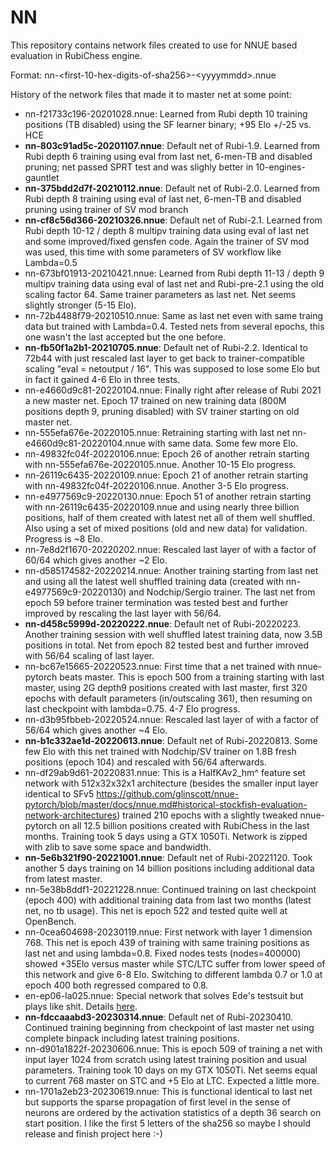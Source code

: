# NN

This repository contains network files created to use for NNUE based evaluation in RubiChess engine.

Format: nn-\<first-10-hex-digits-of-sha256\>-\<yyyymmdd\>.nnue

History of the network files that made it to master net at some point:

 - nn-f21733c196-20201028.nnue: Learned from Rubi depth 10 training positions (TB disabled) using the SF learner binary; +95 Elo +/-25 vs. HCE
 - __nn-803c91ad5c-20201107.nnue__: Default net of Rubi-1.9. Learned from Rubi depth 6 training using eval from last net, 6-men-TB and disabled pruning; net passed SPRT test and was slighly better in 10-engines-gauntlet
 - __nn-375bdd2d7f-20210112.nnue__: Default net of Rubi-2.0. Learned from Rubi depth 8 training using eval of last net, 6-men-TB and disabled pruning using trainer of SV mod branch
 - __nn-cf8c56d366-20210326.nnue__: Default net of Rubi-2.1. Learned from Rubi depth 10-12 / depth 8 multipv training data using eval of last net and some improved/fixed gensfen code. Again the trainer of SV mod was used, this time with some parameters of SV workflow like Lambda=0.5
 - nn-673bf01913-20210421.nnue: Learned from Rubi depth 11-13 / depth 9 multipv training data using eval of last net and Rubi-pre-2.1 using the old scaling factor 64. Same trainer parameters as last net. Net seems slightly stronger (5-15 Elo).
 - nn-72b4488f79-20210510.nnue: Same as last net even with same traing data but trained with Lambda=0.4. Tested nets from several epochs, this one wasn't the last accepted but the one before.
- __nn-fb50f1a2b1-20210705.nnue__: Default net of Rubi-2.2. Identical to 72b44 with just rescaled last layer to get back to trainer-compatible scaling "eval = netoutput / 16". This was supposed to lose some Elo but in fact it gained 4-6 Elo in three tests. 
- nn-e4660d9c81-20220104.nnue: Finally right after release of Rubi 2021 a new master net. Epoch 17 trained on new training data (800M positions depth 9, pruning disabled) with SV trainer starting on old master net.
- nn-555efa676e-20220105.nnue: Retraining starting with last net nn-e4660d9c81-20220104.nnue with same data. Some few more Elo.
- nn-49832fc04f-20220106.nnue: Epoch 26 of another retrain starting with nn-555efa676e-20220105.nnue. Another 10-15 Elo progress.
- nn-26119c6435-20220109.nnue: Epoch 21 of another retrain starting with nn-49832fc04f-20220106.nnue. Another 3-5 Elo progress.
- nn-e4977569c9-20220130.nnue: Epoch 51 of another retrain starting with nn-26119c6435-20220109.nnue and using nearly three billion positions, half of them created with latest net all of them well shuffled. Also using a set of mixed positions (old and new data) for validation. Progress is ~8 Elo.
- nn-7e8d2f1670-20220202.nnue: Rescaled last layer of  with a factor of 60/64 which gives another ~2 Elo.
- nn-d585174582-20220214.nnue: Another training starting from last net and using all the latest well shuffled training data (created with nn-e4977569c9-20220130) and Nodchip/Sergio trainer. The last net from epoch 59 before trainer termination was tested best and further improved by rescaling the last layer with 56/64.
- __nn-d458c5999d-20220222.nnue__:  Default net of Rubi-20220223. Another training session with well shuffled latest training data, now 3.5B positions in total. Net from epoch 82 tested best and further imroved with 56/64 scaling of last layer.
- nn-bc67e15665-20220523.nnue: First time that a net trained with nnue-pytorch beats master. This is epoch 500 from a training starting with last master, using 2G depth9 positions created with last master, first 320 epochs with default parameters (in/outscaling 361), then resuming on last checkpoint with lambda=0.75. 4-7 Elo progress.
- nn-d3b95fbbeb-20220524.nnue: Rescaled last layer of  with a factor of 56/64 which gives another ~4 Elo.
- __nn-b1c332ae1d-20220613.nnue__: Default net of Rubi-20220813. Some few Elo with this net trained with Nodchip/SV trainer on 1.8B fresh positions (epoch 104) and rescaled with 56/64 afterwards.
- nn-df29ab9d61-20220831.nnue: This is a HalfKAv2_hm^ feature set network with 512x32x32x1 architecture (besides the smaller input layer identical to SFv5 https://github.com/glinscott/nnue-pytorch/blob/master/docs/nnue.md#historical-stockfish-evaluation-network-architectures) trained 210 epochs with a slightly tweaked nnue-pytorch on all 12.5 billion positions created with RubiChess in the last months. Training took 5 days using a GTX 1050Ti. Network is zipped with zlib to save some space and bandwidth.
- __nn-5e6b321f90-20221001.nnue__: Default net of Rubi-20221120. Took another 5 days training on 14 billion positions including additional data from latest master.
- nn-5e38b8ddf1-20221228.nnue: Continued training on last checkpoint (epoch 400) with additional training data from last two months (latest net, no tb usage). This net is epoch 522 and tested quite well at OpenBench.
- nn-0cea604698-20230119.nnue: First network with layer 1 dimension 768. This net is epoch 439 of training with same training positions as last net and using lambda=0.8. Fixed nodes tests (nodes=400000) showed +35Elo versus master while STC/LTC suffer from lower speed of this network and give 6-8 Elo. Switching to different lambda 0.7 or 1.0 at epoch 400 both regressed compared to 0.8.
- en-ep06-la025.nnue: Special network that solves Ede's testsuit but plays like shit. Details [here](https://github.com/Matthies/RubiChess/wiki/Madness-in-computer-chess#destroying-the-faith-to-testsuite-results).
- __nn-fdccaaabd3-20230314.nnue__: Default net of Rubi-20230410. Continued training beginning from checkpoint of last master net using complete binpack including latest training positions.
- nn-d901a1822f-20230606.nnue: This is epoch 509 of training a net with input layer 1024 from scratch using latest training position and usual parameters. Training took 10 days on my GTX 1050Ti. Net seems equal to current 768 master on STC and +5 Elo at LTC. Expected a little more.
- nn-1701a2eb23-20230619.nnue: This is functional identical to last net but supports the sparse propagation of first level in the sense of neurons are ordered by the activation statistics of a depth 36 search on start position. I like the first 5 letters of the sha256 so maybe I should release and finish project here :-)
